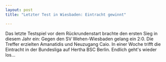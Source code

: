 ```yaml
---
layout: post
title: "Letzter Test in Wiesbaden: Eintracht gewinnt"

---
```


Das letzte Testspiel vor dem Rückrundenstart brachte den ersten Sieg in diesem Jahr ein: Gegen den SV Wehen-Wiesbaden gelang ein 2:0. Die Treffer erzielten Amanatidis und Neuzugang Caio. In einer Woche trifft die Eintracht in der Bundesliga auf Hertha BSC Berlin. Endlich geht's wieder los...


